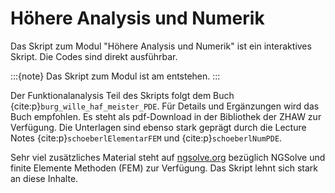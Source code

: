 # Höhere Analysis und Numerik

Das Skript zum Modul "Höhere Analysis und Numerik" ist ein interaktives Skript. Die Codes sind direkt ausführbar.

:::{note}
Das Skript zum Modul ist am entstehen.
:::

Der Funktionalanalysis Teil des Skripts folgt dem Buch {cite:p}`burg_wille_haf_meister_PDE`. Für Details und Ergänzungen wird das Buch empfohlen. Es steht als pdf-Download in der Bibliothek der ZHAW zur Verfügung. Die Unterlagen sind ebenso stark geprägt durch die Lecture Notes {cite:p}`schoeberlElementarFEM` und {cite:p}`schoeberlNumPDE`.

Sehr viel zusätzliches Material steht auf [ngsolve.org](https://ngsolve.org) bezüglich NGSolve und finite Elemente Methoden (FEM) zur Verfügung. Das Skript lehnt sich stark an diese Inhalte.  
